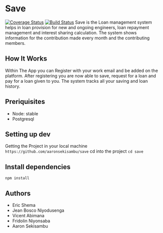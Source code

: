 # Save

[![Coverage Status](https://coveralls.io/repos/github/aaronsekisambu/save/badge.svg?branch=develop)](https://coveralls.io/github/aaronsekisambu/save?branch=develop) [![Build Status](https://travis-ci.org/aaronsekisambu/save.svg?branch=develop)](https://travis-ci.org/aaronsekisambu/save)
Save is the Loan management system helps in loan provision for new and ongoing engineers, loan repayment management and interest sharing calculation. The system shows information for the contribution made every month and the contributing members.

## How It Works

Within The App you can Register with your work email and be added on the platform. After registering you are now able to save, request for a loan and pay for a loan given to you. The system tracks all your saving and loan history.

## Preriquisites
- Node: stable
- Postgresql

## Setting up dev
Getting the Project in your local machine <br/>
`https://github.com/aaronsekisambu/save` cd into the project `cd save` 

## Install dependencies <br/>
`npm install`

## Authors

- Eric Shema 
- Jean Bosco Niyodusenga
- Vicent Abimana
- Fridolin Niyonsaba
- Aaron Sekisambu

